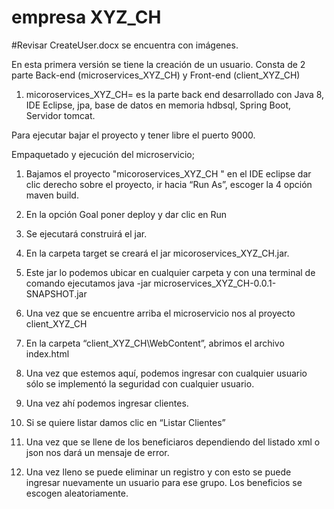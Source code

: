 # empresa XYZ_CH

#Revisar CreateUser.docx se encuentra con imágenes.


En esta primera versión se tiene la creación de un usuario. Consta de 2 parte Back-end (microservices_XYZ_CH) y Front-end (client_XYZ_CH)

1. micoroservices_XYZ_CH= es la parte back end desarrollado con Java 8, IDE Eclipse, jpa, base de datos en memoria hdbsql, Spring Boot, Servidor tomcat.

Para ejecutar bajar el proyecto y tener libre el puerto 9000. 

Empaquetado y ejecución del microservicio;

 1. Bajamos el proyecto "micoroservices_XYZ_CH " en el IDE eclipse dar clic derecho sobre el proyecto, ir hacia “Run As”, escoger la 4 opción maven build.

 

2. En la opción Goal poner deploy y dar clic en Run

 

3. Se ejecutará construirá  el jar.

4. En la carpeta target se creará el jar  micoroservices_XYZ_CH.jar.
 


5. Este jar lo podemos ubicar en cualquier carpeta y con una terminal de comando ejecutamos 
java -jar microservices_XYZ_CH-0.0.1-SNAPSHOT.jar

 

6. Una vez que se encuentre arriba el microservicio nos al proyecto client_XYZ_CH
 

7. En la carpeta “client_XYZ_CH\WebContent”, abrimos el archivo index.html

 

8. Una vez que estemos aquí, podemos ingresar con cualquier usuario sólo se implementó la seguridad con cualquier usuario.
 

9. Una vez ahí podemos ingresar clientes.

 
 

10. Si se quiere  listar damos clic en “Listar Clientes”

 
11. Una vez que se llene de los beneficiaros dependiendo del listado xml o json nos dará un mensaje de error.

 

12. Una vez lleno se puede eliminar un registro y con esto se puede ingresar nuevamente un usuario para ese grupo. Los beneficios se escogen aleatoriamente.

 
